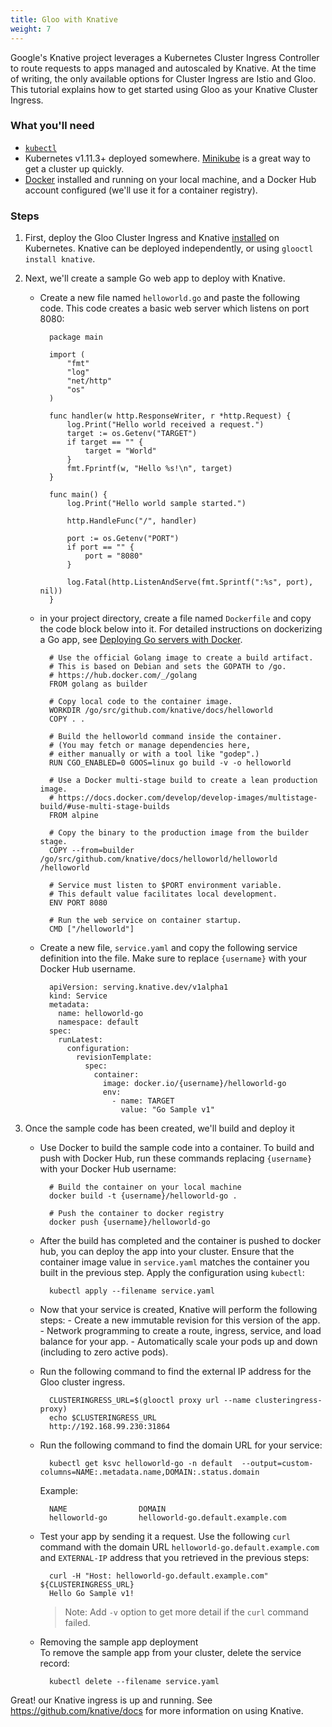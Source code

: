 ```yaml
---
title: Gloo with Knative
weight: 7
---
```


Google's Knative project leverages a Kubernetes Cluster Ingress Controller to route requests to apps managed and autoscaled by Knative.
At the time of writing, the only available options for Cluster Ingress are Istio and Gloo. This tutorial explains how to get started 
using Gloo as your Knative Cluster Ingress.

### What you'll need
- [`kubectl`](https://kubernetes.io/docs/tasks/tools/install-kubectl/)
- Kubernetes v1.11.3+ deployed somewhere. [Minikube](https://kubernetes.io/docs/tasks/tools/install-minikube/) is a great way to get a cluster up quickly.
- [Docker](https://www.docker.com) installed and running on your local machine, and a Docker Hub account configured (we'll use it for a container registry).

### Steps

1. First, deploy the Gloo Cluster Ingress and Knative [installed](../../installation) on Kubernetes. Knative can be deployed 
independently, or using `glooctl install knative`.
 
 
1. Next, we'll create a sample Go web app to deploy with Knative. 

    - Create a new file named `helloworld.go` and paste the following code. This code creates a basic web server which listens on port 8080:
              
            package main
            
            import (
                "fmt"
                "log"
                "net/http"
                "os"
            )
            
            func handler(w http.ResponseWriter, r *http.Request) {
                log.Print("Hello world received a request.")
                target := os.Getenv("TARGET")
                if target == "" {
                    target = "World"
                }
                fmt.Fprintf(w, "Hello %s!\n", target)
            }
            
            func main() {
                log.Print("Hello world sample started.")
            
                http.HandleFunc("/", handler)
            
                port := os.Getenv("PORT")
                if port == "" {
                    port = "8080"
                }
            
                log.Fatal(http.ListenAndServe(fmt.Sprintf(":%s", port), nil))
            }
      
    - in your project directory, create a file named `Dockerfile` and copy the code
      block below into it. For detailed instructions on dockerizing a Go app, see
      [Deploying Go servers with Docker](https://blog.golang.org/docker).
      
            # Use the official Golang image to create a build artifact.
            # This is based on Debian and sets the GOPATH to /go.
            # https://hub.docker.com/_/golang
            FROM golang as builder
            
            # Copy local code to the container image.
            WORKDIR /go/src/github.com/knative/docs/helloworld
            COPY . .
            
            # Build the helloworld command inside the container.
            # (You may fetch or manage dependencies here,
            # either manually or with a tool like "godep".)
            RUN CGO_ENABLED=0 GOOS=linux go build -v -o helloworld
            
            # Use a Docker multi-stage build to create a lean production image.
            # https://docs.docker.com/develop/develop-images/multistage-build/#use-multi-stage-builds
            FROM alpine
            
            # Copy the binary to the production image from the builder stage.
            COPY --from=builder /go/src/github.com/knative/docs/helloworld/helloworld /helloworld
            
            # Service must listen to $PORT environment variable.
            # This default value facilitates local development.
            ENV PORT 8080
            
            # Run the web service on container startup.
            CMD ["/helloworld"]

    - Create a new file, `service.yaml` and copy the following service definition
     into the file. Make sure to replace `{username}` with your Docker Hub
     username.
      
            apiVersion: serving.knative.dev/v1alpha1
            kind: Service
            metadata:
              name: helloworld-go
              namespace: default
            spec:
              runLatest:
                configuration:
                  revisionTemplate:
                    spec:
                      container:
                        image: docker.io/{username}/helloworld-go
                        env:
                          - name: TARGET
                            value: "Go Sample v1"

1. Once the sample code has been created, we'll build and deploy it

    - Use Docker to build the sample code into a container. To build and push with
    Docker Hub, run these commands replacing `{username}` with your Docker Hub
    username:
    
            # Build the container on your local machine
            docker build -t {username}/helloworld-go .
            
            # Push the container to docker registry
            docker push {username}/helloworld-go
        

    - After the build has completed and the container is pushed to docker hub, you
    can deploy the app into your cluster. Ensure that the container image value
    in `service.yaml` matches the container you built in the previous step. Apply
    the configuration using `kubectl`:
    
            kubectl apply --filename service.yaml

    - Now that your service is created, Knative will perform the following steps:
          - Create a new immutable revision for this version of the app.
          - Network programming to create a route, ingress, service, and load balance
          for your app.
          - Automatically scale your pods up and down (including to zero active pods).
 
    - Run the following command to find the external IP address for the Gloo cluster ingress.
             
            CLUSTERINGRESS_URL=$(glooctl proxy url --name clusteringress-proxy)
            echo $CLUSTERINGRESS_URL
            http://192.168.99.230:31864
         
    - Run the following command to find the domain URL for your service:
      
            kubectl get ksvc helloworld-go -n default  --output=custom-columns=NAME:.metadata.name,DOMAIN:.status.domain
      
         Example:
      
            NAME                DOMAIN
            helloworld-go       helloworld-go.default.example.com
 
    - Test your app by sending it a request. Use the following `curl` command with
         the domain URL `helloworld-go.default.example.com` and `EXTERNAL-IP` address
         that you retrieved in the previous steps:
      
            curl -H "Host: helloworld-go.default.example.com" ${CLUSTERINGRESS_URL}
            Hello Go Sample v1!
            
         > Note: Add `-v` option to get more detail if the `curl` command failed.
      
    - Removing the sample app deployment      
      To remove the sample app from your cluster, delete the service record:
      
            kubectl delete --filename service.yaml


Great! our Knative ingress is up and running. See https://github.com/knative/docs for more information on using Knative.
